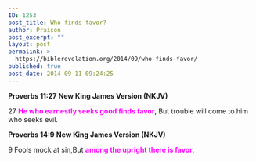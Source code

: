 ```yaml
---
ID: 1253
post_title: Who finds favor?
author: Praison
post_excerpt: ""
layout: post
permalink: >
  https://biblerevelation.org/2014/09/who-finds-favor/
published: true
post_date: 2014-09-11 09:24:25
---
```

<strong>Proverbs 11:27</strong>
<strong> New King James Version (NKJV)</strong>

27 <span style="color: #ff00ff;"><strong>He who earnestly seeks good finds favor</strong></span>,
But trouble will come to him who seeks evil.

<strong>Proverbs 14:9</strong>
<strong> New King James Version (NKJV)</strong>

9 Fools mock at sin,But <span style="color: #ff00ff;"><strong>among the upright there is favor</strong></span>.